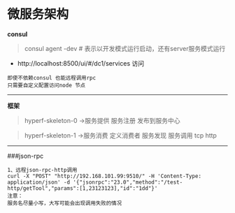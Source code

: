 # 微服务架构

**consul**
>consul agent -dev # 表示以开发模式运行启动，还有server服务模式运行

-  http://localhost:8500/ui/#/dc1/services  访问

```
即使不依赖consul 也能远程调用rpc
只需要自定义配置访问node 节点
```



***



**框架**
>hyperf-skeleton-0 ->服务提供  服务注册  发布到服务中心

>hyperf-skeleton-1 ->服务消费  定义消费者 服务发现  服务调用 tcp  http

<hr>


###json-rpc
```$xslt
1、远程json-rpc-http调用
curl -X "POST" "http://192.168.101.99:9510/" -H 'Content-Type: application/json' -d '{"jsonrpc":"23.0","method":"/test-http/getTool","params":[1,23123123],"id":"1dd"}'
注意：
服务名尽量小写，大写可能会出现调用失败的情况
```


